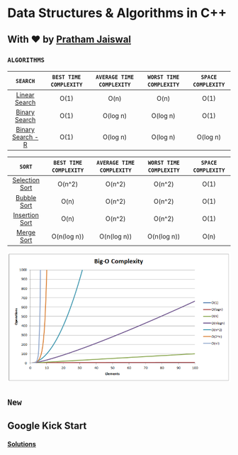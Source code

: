 # Data Structures & Algorithms in C++

## With ♥ by [Pratham Jaiswal](https://linkedin.com/in/pr47h4m)

### ``` ALGORITHMS ```

|                             ``` SEARCH ```                              | ```BEST TIME COMPLEXITY``` | ```AVERAGE TIME COMPLEXITY``` | ```WORST TIME COMPLEXITY``` | ```SPACE COMPLEXITY``` |
| :---------------------------------------------------------------------: | :------------------: | :---------------------: | :-------------------: | :--------------: |
|        [Linear Search](./Algorithms/Searching/linear_search.cpp)        |         O(1)         |          O(n)           |         O(n)          |       O(1)       |
|        [Binary Search](./Algorithms/Searching/binary_search.cpp)        |         O(1)         |        O(log n)         |       O(log n)        |       O(1)       |
| [Binary Search - R](./Algorithms/Searching/binary_search_recursive.cpp) |         O(1)         |        O(log n)         |       O(log n)        |     O(log n)     |

|                        ```SORT```                         | ```BEST TIME COMPLEXITY``` | ```AVERAGE TIME COMPLEXITY``` | ```WORST TIME COMPLEXITY``` | ```SPACE COMPLEXITY``` |
| :-------------------------------------------------------: | :------------------: | :---------------------: | :-------------------: | :--------------: |
| [Selection Sort](./Algorithms/Sorting/selection_sort.cpp) |        O(n^2)        |         O(n^2)          |        O(n^2)         |       O(1)       |
|    [Bubble Sort](./Algorithms/Sorting/bubble_sort.cpp)    |         O(n)         |         O(n^2)          |        O(n^2)         |       O(1)       |
| [Insertion Sort](./Algorithms/Sorting/selection_sort.cpp) |         O(n)         |         O(n^2)          |        O(n^2)         |       O(1)       |
|                      [Merge Sort](./Algorithms/Sorting/merge_sort.cpp)                       |     O(n(log n))      |       O(n(log n))       |      O(n(log n))      |       O(n)       |

![Time Complexity](./Algorithms/time-complexity.png)

## ``` New ```
## Google Kick Start
#### [Solutions](./Google-KickStart/README.md)